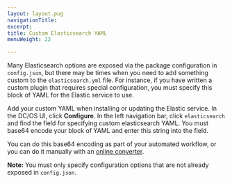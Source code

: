 ```yaml
---
layout: layout.pug
navigationTitle: 
excerpt:
title: Custom Elasticsearch YAML
menuWeight: 22

---
```


<!-- This source repo for this topic is https://github.com/mesosphere/dcos-commons -->


Many Elasticsearch options are exposed via the package configuration in `config.json`, but there may be times when you need to add something custom to the `elasticsearch.yml` file. For instance, if you have written a custom plugin that requires special configuration, you must specify this block of YAML for the Elastic service to use.

Add your custom YAML when installing or updating the Elastic service. In the DC/OS UI, click **Configure**. In the left navigation bar, click `elasticsearch` and find the field for specifying custom elasticsearch YAML. You must base64 encode your block of YAML and enter this string into the field.

You can do this base64 encoding as part of your automated workflow, or you can do it manually with an [online converter](https://www.base64encode.org). 

**Note:** You must only specify configuration options that are not already exposed in `config.json`.
